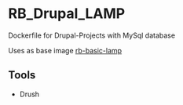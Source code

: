 RB_Drupal_LAMP
=============

Dockerfile for Drupal-Projects with MySql database

Uses as base image [rb-basic-lamp](https://index.docker.io/u/tobiasb/rb-basic-lamp/)

Tools
------

* Drush
